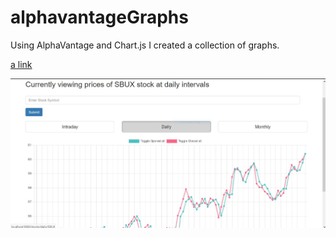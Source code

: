 # alphavantageGraphs
Using AlphaVantage and Chart.js I created a collection of graphs.


[a link](https://kushpatel97-graphs.herokuapp.com/)



![alt text](screenshots/preview.png "Description goes here")
